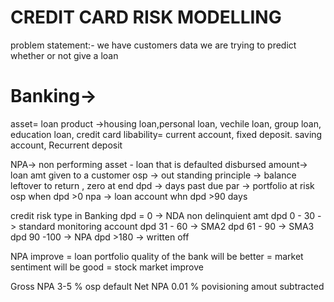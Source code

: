 # CREDIT CARD RISK MODELLING

problem statement:-
we have customers data
we are trying to predict whether or not give a loan

# Banking->

asset= loan product ->housing loan,personal loan, vechile loan, group loan, education loan, credit card
libability= current account, fixed deposit. saving account, Recurrent deposit

NPA-> non performing asset - loan that is defaulted
disbursed amount-> loan amt given to a customer
osp -> out standing principle -> balance leftover to return , zero at end
dpd -> days past due
par -> portfolio at risk osp when dpd >0
npa -> loan account whn dpd >90 days

credit risk type in Banking
dpd = 0 -> NDA non delinquient amt
dpd 0 - 30 -> standard monitoring account
dpd 31 - 60 -> SMA2
dpd 61 - 90 -> SMA3
dpd 90 -100 -> NPA
dpd >180 -> written off

NPA improve = loan portfolio quality of the bank will be better = market sentiment will be good = stock market improve

Gross NPA 3-5 % osp default
Net NPA 0.01 % povisioning amout subtracted
